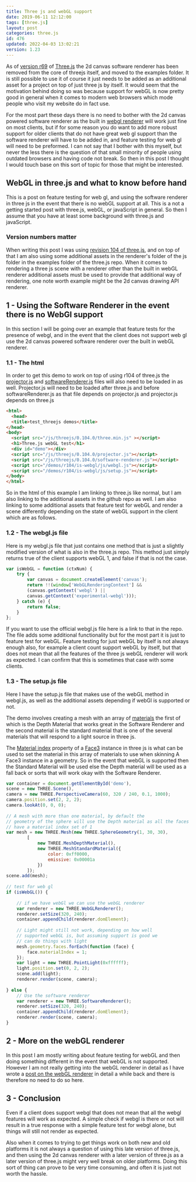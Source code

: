 ```yaml
---
title: Three js and webGL support
date: 2019-06-11 12:12:00
tags: [three.js]
layout: post
categories: three.js
id: 476
updated: 2022-04-03 13:02:21
version: 1.23
---
```


As of [version r69](https://github.com/mrdoob/three.js/releases/tag/r69) of [Three.js](https://threejs.org/) the 2d canvas software renderer has been removed from the core of threejs itself, and moved to the examples folder. It is still possible to use it of course it just needs to be added as an additional asset for a project on top of just three js by itself. It would seem that the motivation behind doing so was because support for webGL is now pretty good in general when it comes to modern web browsers which mode people who visit my website do in fact use.

For the most part these days there is no need to bother with the 2d canvas powered software renderer as the built in [webgl renderer](https://threejs.org/docs/index.html#api/en/renderers/WebGLRenderer) will work just fine on most clients, but if for some reason you do want to add more robust support for older clients that do not have great web gl support than the software renderer will have to be added in, and feature testing for web gl will need to be preformed. I can not say that I bother with this myself, but never the less there is the question of that small minority of people using outdated browsers and having code not break. So then in this post I thought I would touch base on this sort of topic for those that might be interested.

<!-- more -->

## WebGL in three.js and what to know before hand

This is a post on feature testing for web gl, and using the software renderer in three js in the event that there is no webGL support at all. This is a not a getting started post with three.js, webGL, or javaScript in general. So then I assume that you have at least some background with three.js and javaScript.

### Version numbers matter

When writing this post I was using [revision 104 of three.js](https://github.com/mrdoob/three.js/tree/r104), and on top of that I am also using some additional assets in the renderer's folder of the js folder in the examples folder of the three.js repo. When it comes to rendering a three js scene with a renderer other than the built in webGL renderer additional assets must be used to provide that additional way of rendering, one note worth example might be the 2d canvas drawing API renderer.

## 1 - Using the Software Renderer in the event there is no WebGl support

In this section I will be going over an example that feature tests for the presence of webgl, and in the event that the client does not support web gl use the 2d canvas powered software renderer over the built in webGL renderer.

### 1.1 - The html

In order to get this demo to work on top of using r104 of three.js the [projector.js](https://github.com/mrdoob/three.js/blob/r104/examples/js/renderers/Projector.js) and [softwareRenderer.js](https://github.com/mrdoob/three.js/blob/r104/examples/js/renderers/SoftwareRenderer.js) files will also need to be loaded in as well. Projector.js will need to be loaded after three.js and before softwareRenderer.js as that file depends on projector.js and projector.js depends on three.js

```html
<html>
  <head>
  <title>test_threejs demos</title>
</head>
<body>
  <script src="/js/threejs/0.104.0/three.min.js" ></script>
  <h1>Three.js webGL test</h1>
  <div id="demo"></div>
  <script src="/js/threejs/0.104.0/projector.js"></script>
  <script src="/js/threejs/0.104.0/software-renderer.js"></script>
  <script src="/demos/r104/is-webgl/js/webgl.js"></script>
  <script src="/demos/r104/is-webgl/js/setup.js"></script>
</body>
</html>
```

So in the html of this example I am linking to three.js like normal, but I am also linking to the additional assets in the github repo as well. I am also linking to some additional assets that feature test for webGL and render a scene differently depending on the state of webGL support in the client which are as follows.

### 1.2 - The webgl.js file

Here is my webgl.js file that just contains one method that is just a slightly modified version of what is also in the three.js repo. This method just simply returns true of the client supports webGL 1, and false if that is not the case.

```js
var isWebGL = function (ctxNum) {
    try {
        var canvas = document.createElement('canvas');
        return !!(window['WebGLRenderingContext'] &&
        (canvas.getContext('webgl') ||
        canvas.getContext('experimental-webgl')));
    } catch (e) {
        return false;
    }
};
```

If you want to use the official webgl.js file here is a link to that in the repo. The file adds some additional functionality but for the most part it is just to feature test for webGL. Feature testing for just webGL by itself is not always enough also, for example a client count support webGL by itself, but that does not mean that all the features of the three js webGL renderer will work as expected. I can confirm that this is sometimes that case with some clients.

### 1.3 - The setup.js file

Here I have the setup.js file that makes use of the webGL method in webgl.js, as well as the additional assets depending if webGl is supported or not.

The demo involves creating a mesh with an array of [materials](/2018/04/30/threejs-materials/) the first of which is the Depth Material that works great in the Software Renderer and the second material is the standard material that is one of the several materials that will respond to a light source in three js.

The [Material index](/2018/05/14/threejs-mesh-material-index/) property of a [Face3](/2018/05/11/threejs-face3/) instance in three js is what can be used to set the material in this array of materials to use when skinning A Face3 instance in a geometry. So in the event that webGL is supported then the Standard Material will be used else the Depth material will be used as a fall back or sorts that will work okay with the Software Renderer.

```js
var container = document.getElementById('demo'),
scene = new THREE.Scene(),
camera = new THREE.PerspectiveCamera(60, 320 / 240, 0.1, 1000);
camera.position.set(2, 2, 2);
camera.lookAt(0, 0, 0);
 
// A mesh with more than one material, by default the
// geometry of the sphere will use the Depth material as all the faces
// have a material index set of 1
var mesh = new THREE.Mesh(new THREE.SphereGeometry(1, 30, 30),
        [
            new THREE.MeshDepthMaterial(),
            new THREE.MeshStandardMaterial({
                color: 0xff0000,
                emissive: 0x00001a
            })
        ]);
scene.add(mesh);
 
// test for web gl
if (isWebGL()) {
 
    // if we have webGl we can use the webGL renderer
    var renderer = new THREE.WebGLRenderer();
    renderer.setSize(320, 240);
    container.appendChild(renderer.domElement);
 
    // Light might still not work, depending on how well
    // supported webGL is, but assuming support is good we
    // can do things with light
    mesh.geometry.faces.forEach(function (face) {
        face.materialIndex = 1;
    });
    var light = new THREE.PointLight(0xffffff);
    light.position.set(0, 2, 2);
    scene.add(light);
    renderer.render(scene, camera);
 
} else {
    // Use the software renderer
    var renderer = new THREE.SoftwareRenderer();
    renderer.setSize(320, 240);
    container.appendChild(renderer.domElement);
    renderer.render(scene, camera);
}
```

## 2 - More on the webGL renderer

In this post I am mostly writing about feature testing for webGL and then doing something different in the event that webGL is not supported. However I am not really getting into the webGL renderer in detail as I have wrote a [post on the webGL renderer](/2018/11/24/threejs-webglrenderer/) in detail a while back and there is therefore no need to do so here.

## 3 - Conclusion

Even if a client does support webgl that does not mean that all the webgl features will work as expected. A simple check if webgl is there or not will result in a true response with a simple feature test for webgl alone, but things will still not render as expected.

Also when it comes to trying to get things work on both new and old platforms it is not always a question of using this late version of three.js, and then using the 2d canvas renderer with a later version of three.js as a later version of three.js might very well break on older platforms. Doing this sort of thing can prove to be very time consuming, and often it is just not worth the hassle.

